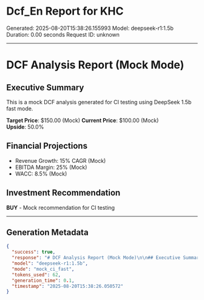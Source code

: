 # Dcf_En Report for KHC

Generated: 2025-08-20T15:38:26.155993
Model: deepseek-r1:1.5b
Duration: 0.00 seconds
Request ID: unknown

---

# DCF Analysis Report (Mock Mode)

## Executive Summary
This is a mock DCF analysis generated for CI testing using DeepSeek 1.5b fast mode.

**Target Price**: $150.00 (Mock)
**Current Price**: $100.00 (Mock)  
**Upside**: 50.0%

## Financial Projections
- Revenue Growth: 15% CAGR (Mock)
- EBITDA Margin: 25% (Mock)
- WACC: 8.5% (Mock)

## Investment Recommendation
**BUY** - Mock recommendation for CI testing

---

## Generation Metadata
```json
{
  "success": true,
  "response": "# DCF Analysis Report (Mock Mode)\n\n## Executive Summary\nThis is a mock DCF analysis generated for CI testing using DeepSeek 1.5b fast mode.\n\n**Target Price**: $150.00 (Mock)\n**Current Price**: $100.00 (Mock)  \n**Upside**: 50.0%\n\n## Financial Projections\n- Revenue Growth: 15% CAGR (Mock)\n- EBITDA Margin: 25% (Mock)\n- WACC: 8.5% (Mock)\n\n## Investment Recommendation\n**BUY** - Mock recommendation for CI testing",
  "model": "deepseek-r1:1.5b",
  "mode": "mock_ci_fast",
  "tokens_used": 62,
  "generation_time": 0.1,
  "timestamp": "2025-08-20T15:38:26.050572"
}
```
